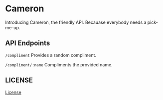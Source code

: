 Cameron
=======

Introducing Cameron, the friendly API. Becauase everybody needs a pick-me-up.

API Endpoints
-------------

`/compliment`
Provides a random compliment.

`/compliment/:name`
Compliments the provided name.

LICENSE
-------

[License](LICENSE)